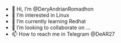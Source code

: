 - 👋 Hi, I’m @DeryAndrianRomadhon
- 👀 I’m interested in Linux
- 🌱 I’m currently learning Redhat
- 💞️ I’m looking to collaborate on ...
- 📫 How to reach me in Telegram @DeAR27

<!---
DeryAndrianRomadhon/DeryAndrianRomadhon is a ✨ special ✨ repository because its `README.md` (this file) appears on your GitHub profile.
You can click the Preview link to take a look at your changes.
--->
